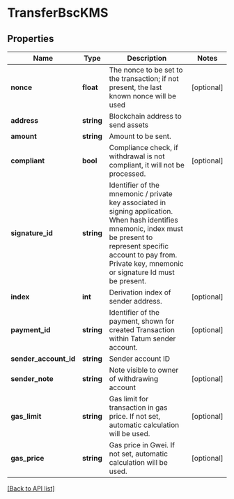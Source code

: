 # TransferBscKMS

## Properties

Name | Type | Description | Notes
------------ | ------------- | ------------- | -------------
**nonce** | **float** | The nonce to be set to the transaction; if not present, the last known nonce will be used | [optional]
**address** | **string** | Blockchain address to send assets |
**amount** | **string** | Amount to be sent. |
**compliant** | **bool** | Compliance check, if withdrawal is not compliant, it will not be processed. | [optional]
**signature_id** | **string** | Identifier of the mnemonic / private key associated in signing application. When hash identifies mnemonic, index must be present to represent specific account to pay from. Private key, mnemonic or signature Id must be present. |
**index** | **int** | Derivation index of sender address. | [optional]
**payment_id** | **string** | Identifier of the payment, shown for created Transaction within Tatum sender account. | [optional]
**sender_account_id** | **string** | Sender account ID |
**sender_note** | **string** | Note visible to owner of withdrawing account | [optional]
**gas_limit** | **string** | Gas limit for transaction in gas price. If not set, automatic calculation will be used. | [optional]
**gas_price** | **string** | Gas price in Gwei. If not set, automatic calculation will be used. | [optional]

[[Back to API list]](../../README.md#api-endpoints)
